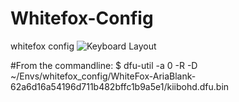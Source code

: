 # Whitefox-Config
whitefox config
![Keyboard Layout](https://d27ndrtbqh5cct.cloudfront.net/media/assets/whitefox.png)

#From the commandline:
$ dfu-util -a 0 -R -D ~/Envs/whitefox_config/WhiteFox-AriaBlank-62a6d16a54196d711b482bffc1b9a5e1/kiibohd.dfu.bin
